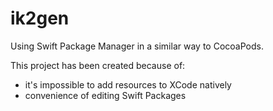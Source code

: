 # ik2gen

Using Swift Package Manager in a similar way to CocoaPods.

This project has been created because of:
- it's impossible to add resources to XCode natively
- convenience of editing Swift Packages 
